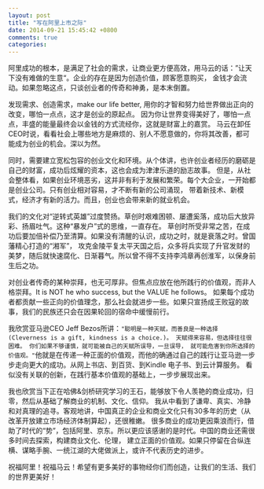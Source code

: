 ```yaml
---
layout: post
title: "写在阿里上市之际"
date: 2014-09-21 15:45:42 +0800
comments: true
categories: 
---
```


阿里成功的根本，是满足了社会的需求，让商业更方便高效，用马云的话：”让天下没有难做的生意“。企业的存在是因为创造价值，顾客愿意购买，
金钱才会流动。如果忽略这点，只谈创业者的传奇和神勇，是本末倒置。

发现需求、创造需求，make our life better, 用你的才智和努力给世界做出正向的改变，哪怕一点点，这才是创业的原起点。
因为你让世界变得美好了，哪怕一点点，丰盛的能量最终会以金钱的方式流经你，这就是财富上的嘉赏。
马云在卸任CEO时说，看看社会上哪些地方是麻烦的、别人不愿意做的，你将其改善，都可能成为创业的机会。深以为然。

同时，需要建立宽松包容的创业文化和环境。从个体讲，也许创业者经历的磨砺是自己的财富，成功后炫耀的资本，这也会成为津津乐道的励志故事。
但是，从社会整体看，如果创业环境恶劣，这并非有利于发展和繁荣。每个大企业，一开始都是创业公司。只有创业相对容易，才不断有新的公司涌现，
带着新技术、新模式，经济才有新的活力。而且，创业也会带来新的就业机会。

我们的文化对“逆转式英雄”过度赞扬。草创时艰难困顿、屡遭奚落，成功后大放异彩、扬眉吐气。这种“暴发户”式的思维，一直存在。
草创时所受非常之苦，在成功后要加倍补偿乃至清算。如果没有清醒的认识，成功之时，就是衰落之时。曾国藩精心打造的“湘军”，
攻克金陵平复太平天国之后，众多将兵实现了升官发财的美梦，随后就快速腐化、日渐暮气。所以曾不得不支持李鸿章再创淮军，以保身前生后之功。

对创业者传奇的某种崇拜，也无可厚非。但焦点应放在他所践行的价值观，而非人格崇拜。It is NOT he who success, but the VALUE he follows。
如果每个成功者都贡献一些正向的价值理念，那么社会就进步一些。如果只宣扬成王败寇的故事，我们的民族还只会在因果轮回的宿命中缓慢前行。

我欣赏亚马逊CEO Jeff Bezos所讲：```"聪明是一种天赋，而善良是一种选择(Cleverness is a gift, kindness is a choice.)。
天赋得来容易，但选择往往很困难。 你们如果不够谨慎，就可能被自己的天赋所误导，一旦误导，
就可能危害到你所选择的价值观。"```他就是在传递一种正面的价值观，而他的确通过自己的践行让亚马逊一步步走向更大的成功。从网上书店、到百货、到Kindle 电子书、到云计算服务。
看似没有关联的创新，在践行基本价值观的基础上，一步步展现出来。

我也欣赏当下正在哈佛&剑桥研究学习的王石，能够放下令人羡艳的商业成功，归零，然后从基础了解商业的机制、文化、信仰。
我从中看到了谦卑、真实、冷静和对真理的追寻。客观地讲，中国真正的企业和商业文化只有30多年的历史（从改革开放建立市场经济体制算起），还很稚嫩。
很多商业的成功更因乘浪而行，借助了时代的“势”，包括阿里、京东。所以更应该感谢的是时代。中国的商业还需很多时间去探索，构建商业文化、伦理，
建立正面的价值观。如果只停留在合纵连横、谋略手腕、一统江湖的大佬做派上，或许不代表历史的进步。

祝福阿里！祝福马云！希望有更多美好的事物经你们而创造，让我们的生活、我们的世界更美好！

